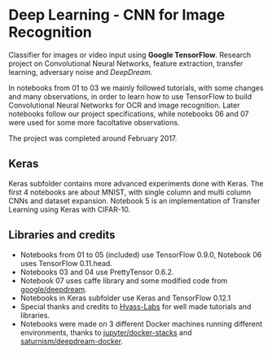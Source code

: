 # Deep Learning - CNN for Image Recognition
Classifier for images or video input using **Google TensorFlow**. 
Research project on Convolutional Neural Networks, feature extraction, transfer learning, adversary noise and *DeepDream*. 

In notebooks from 01 to 03 we mainly followed tutorials, with some changes and many observations, in order to learn how to use TensorFlow to build Convolutional Neural Networks for OCR and image recognition. Later notebooks follow our project specifications, while notebooks 06 and 07 were used for some more facoltative observations. 

The project was completed around February 2017.

## Keras
Keras subfolder contains more advanced experiments done with Keras. The first 4 notebooks are about MNIST, with single column and multi column CNNs and dataset expansion. Notebook 5 is an implementation of Transfer Learning using Keras with CIFAR-10.

## Libraries and credits
* Notebooks from 01 to 05 (included) use TensorFlow 0.9.0, Notebook 06 uses TensorFlow 0.11.head. 
* Notebooks 03 and 04 use PrettyTensor 0.6.2.
* Notebook 07 uses caffe library and some modified code from [google/deepdream](https://github.com/google/deepdream).
* Notebooks in Keras subfolder use Keras and TensorFlow 0.12.1
* Special thanks and credits to [Hvass-Labs](https://github.com/Hvass-Labs) for well made tutorials and libraries. 
* Notebooks were made on 3 different Docker machines running different environments, thanks to [jupyter/docker-stacks](https://github.com/jupyter/docker-stacks/tree/master/tensorflow-notebook) and [saturnism/deepdream-docker](https://github.com/saturnism/deepdream-docker).
